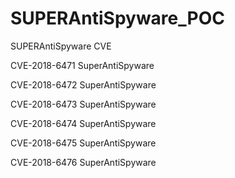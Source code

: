 # SUPERAntiSpyware_POC
SUPERAntiSpyware CVE

CVE-2018-6471     SuperAntiSpyware

CVE-2018-6472     SuperAntiSpyware

CVE-2018-6473     SuperAntiSpyware

CVE-2018-6474     SuperAntiSpyware

CVE-2018-6475     SuperAntiSpyware

CVE-2018-6476     SuperAntiSpyware

